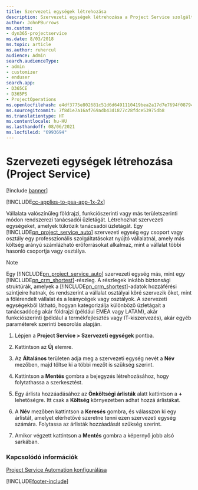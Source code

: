 ```yaml
---
title: Szervezeti egységek létrehozása
description: Szervezeti egységek létrehozása a Project Service szolgáltatásban
author: JohnPBurrows
ms.custom:
- dyn365-projectservice
ms.date: 8/03/2018
ms.topic: article
ms.author: ruhercul
audience: Admin
search.audienceType:
- admin
- customizer
- enduser
search.app:
- D365CE
- D365PS
- ProjectOperations
ms.openlocfilehash: e4df3775e802681c51d6d6491110419bea2a17d7e7694f0879417800b5a6db37
ms.sourcegitcommit: 7f8d1e7a16af769adb43d1877c28fdce53975db8
ms.translationtype: HT
ms.contentlocale: hu-HU
ms.lasthandoff: 08/06/2021
ms.locfileid: "6993694"
---
```

# <a name="create-organizational-units-project-service"></a>Szervezeti egységek létrehozása (Project Service)

[!include [banner](../includes/psa-now-project-operations.md)]

[!INCLUDE[cc-applies-to-psa-app-1x-2x](../includes/cc-applies-to-psa-app-1x-2x.md)]

Vállalata valószínűleg földrajzi, funkciószerinti vagy más területszerinti módon rendszerezi tanácsadói üzletágát. Létrehozhat szervezeti egységeket, amelyek tükrözik tanácsadói üzletágát. Egy [!INCLUDE[pn_project_service_auto](../includes/pn-project-service-auto.md)] szervezeti egység egy csoport vagy osztály egy professzionális szolgáltatásokat nyújtó vállalatnál, amely más költség arányú számlázható erőforrásokat alkalmaz, mint a vállalat többi hasonló csoportja vagy osztálya.  
  
> [!NOTE]
>  Egy [!INCLUDE[pn_project_service_auto](../includes/pn-project-service-auto.md)] szervezeti egység más, mint egy [!INCLUDE[pn_crm_shortest](../includes/pn-crm-shortest.md)]-részleg. A részlegek inkább biztonsági struktúrák, amelyek a [!INCLUDE[pn_crm_shortest](../includes/pn-crm-shortest.md)]-adatok hozzáférési szintjeire hatnak, és rendszerint a vállalat osztályai köré szervezik őket, mint a fölérendelt vállalat és a leánycégek vagy osztályok. A szervezeti egységekből látható, hogyan kategorizálja különböző üzletágait a tanácsadócég akár földrajzi (például EMEA vagy LATAM), akár funkciószerinti (például a termékfejlesztés vagy IT-kiszervezés), akár egyéb paraméterek szerinti besorolás alapján.  
  
1.  Lépjen a **Project Service > Szervezeti egységek** pontba.  
  
2.  Kattintson az **Új** elemre.  
  
3.  Az **Általános** területen adja meg a szervezeti egység nevét a **Név** mezőben, majd töltse ki a többi mezőt is szükség szerint.  
  
4.  Kattintson a **Mentés** gombra a bejegyzés létrehozásához, hogy folytathassa a szerkesztést.  
  
5.  Egy árlista hozzáadásához az **Önköltségi árlisták** alatt kattintson a **+** lehetőségre. Itt csak a **Költség** környezetben adhat hozzá árlistákat.  
  
6.  A **Név** mezőben kattintson a **Keresés** gombra, és válasszon ki egy árlistát, amelyet elérhetővé szeretne tenni ezen szervezeti egység számára. Folytassa az árlisták hozzáadását szükség szerint.  
  
7.  Amikor végzett kattintson a **Mentés** gombra a képernyő jobb alsó sarkában.  
  
### <a name="see-also"></a>Kapcsolódó információk  
 [Project Service Automation konfigurálása](../psa/configure.md)


[!INCLUDE[footer-include](../includes/footer-banner.md)]